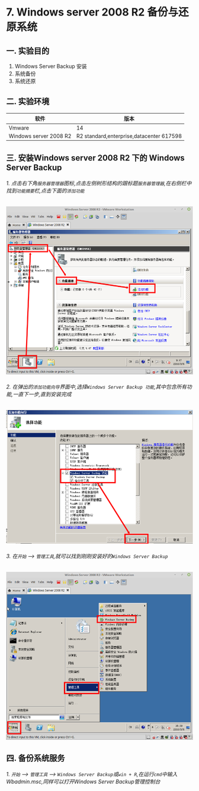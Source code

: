 # 7. Windows server 2008 R2 备份与还原系统

## 一. 实验目的
1. Windows Server Backup 安装
2. 系统备份
3. 系统还原

## 二. 实验环境

|软件|版本|
|----|----|
|Vmware| 14 |
|Windows server 2008 R2|R2 standard,enterprise,datacenter 617598|

## 三. 安装Windows server 2008 R2 下的 Windows Server Backup

###### 1. 点击右下角`服务器管理器`图标,点击左侧树形结构的跟标题`服务器管理器`,在右侧栏中找到`功能摘要`栏,点击下面的`添加功能`

![](/windows/win2008R2/base/image/backup-1.png)

###### 2. 在弹出的`添加功能向导`界面中,选择`Windows Server Backup 功能`,其中包含所有功能,一直下一步,直到安装完成

![](/windows/win2008R2/base/image/backup-2.png)

###### 3. 在`开始` --> `管理工具`,就可以找到刚刚安装好的`Windows Server Backup`

![](/windows/win2008R2/base/image/backup-3.png)

## 四. 备份系统服务

###### 1. `开始` --> `管理工具` --> `Windows Server Backup`或`win + R`,在运行`cmd`中输入Wbadmin.msc,同样可以打开Windows Server Backup管理控制台






